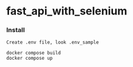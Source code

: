 # fast_api_with_selenium

### Install

``Create .env file, look .env_sample``

```
docker compose build 
docker compose up
```

